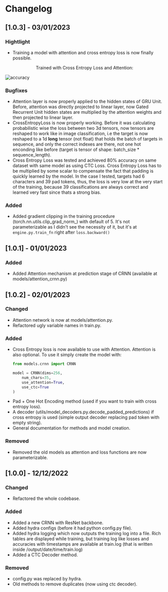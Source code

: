 # Changelog 

## [1.0.3] - 03/01/2023
### Hightlight

- Training a model with attention and cross entropy loss is now finally possible.

<p align="center">
Trained with Cross Entropy Loss and Attention:
</p>

![accuracy](https://user-images.githubusercontent.com/56324869/210393213-99d35d57-4c85-41a5-b98f-df08c76955fe.png)

### Bugfixes
- Attention layer is now properly applied to the hidden states of GRU Unit. Before, attention was directly projected to linear layer, now Gated Recurrent Unit hidden states are multiplied by the attention weights and then projected to linear layer.
- CrossEntropyLoss is now properly working. Before it was calculating probabilistic wise the loss between two 3d tensors, now tensors are reshaped to work like in image classification, i.e the target is now reshaped to a 1d **long** tensor (not float) that holds the batch of targets in sequence, and only the correct indexes are there, not one hot enconding like before (target is tensor of shape: batch_size * sequence_length).
- Cross Entropy Loss was tested and achieved 80% accuracy on same dataset with same model as using CTC Loss. Cross Entropy Loss has to be multiplied by some scalar to compensate the fact that padding is quickly learned by the model. In the case I tested, targets had 6 characters and 39 pad tokens, thus, the loss is very low at the very start of the training, because 39 classifications are always correct and learned very fast since thats a strong bias.

### Added
- Added gradient clipping in the training procedure (torch.nn.utils.clip_grad_norm_) with default of 5. It's not parameterizable as I didn't see the necessity of it, but it's at ```engine.py.train_fn``` right after ```loss.backward()```

## [1.0.1] - 01/01/2023

### Added
- Added Attention mechanism at prediction stage of CRNN (available at models/attention_crnn.py)

## [1.0.2] - 02/01/2023

### Changed
- Attention network is now at models/attention.py.
- Refactored ugly variable names in train.py.

### Added
- Cross Entropy loss is now available to use with Attention. Attention is also optional. To use it simply create the model with:
    ```py
    from models.crnn import CRNN

    model = CRNN(dims=256,
        num_chars=35, 
        use_attention=True,
        use_ctc=True
    )
    ```
- Pad + One Hot Encoding method (used if you want to train with cross entropy loss).
- A decoder (utils/model_decoders.py.decode_padded_predictions) if cross entropy is used (simple output decoder replacing pad token with empty string).
- General documentation for methods and model creation.

### Removed
- Removed the old models as attention and loss functions are now parameterizable.

## [1.0.0] - 12/12/2022

### Changed
- Refactored the whole codebase.

### Added
- Added a new CRNN with ResNet backbone.
- Added hydra configs (before it had python config.py file).
- Added hydra logging which now outputs the training log into a file. Rich tables are displayed while training, but training log like losses and accuracies with timestamps are available at train.log (that is written inside /output/date/time/train.log)
- Added a CTC Decoder method.

### Removed

- config.py was replaced by hydra.
- Old methods to remove duplicates (now using ctc decoder).



